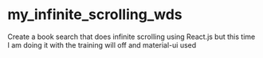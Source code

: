 # my_infinite_scrolling_wds
Create a book search that does infinite scrolling using React.js but this time I am doing it with the training will off and material-ui used
